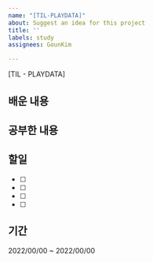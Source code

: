 ```yaml
---
name: "[TIL-PLAYDATA]"
about: Suggest an idea for this project
title: ''
labels: study
assignees: GounKim

---
```


[TIL - PLAYDATA]
## 배운 내용


## 공부한 내용


## 할일
- [ ]
- [ ]
- [ ]
- [ ]

## 기간
2022/00/00 ~ 2022/00/00
